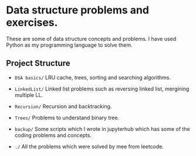 # Data structure problems and exercises. 

These are some of data structure concepts and problems. I have used Python as my programming language to solve them.



## Project Structure



- `DSA basics/` LRU cache, trees, sorting and searching algorithms.

- `LinkedList/` Linked list problems such as reversing linked list, mergining multiple LL.
  
- `Recursion/` Recursion and backtracking.
  
- `Trees/` Problems to understand binary tree.
  
- `backup/` Some scripts which I wrote in jupyterhub which has some of the coding problems and concepts. 

- `./` All the problems which were solved by mee from leetcode.



